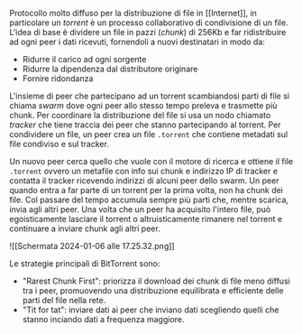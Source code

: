 Protocollo molto diffuso per la distribuzione di file in [[Internet]], in particolare un _torrent_ è un processo collaborativo di condivisione di un file.
L'idea di base è dividere un file in pazzi (_chunk_) di 256Kb e far ridistribuire ad ogni peer i dati ricevuti, fornendoli a nuovi destinatari in modo da:
- Ridurre il carico ad ogni sorgente
- Ridurre la dipendenza dal distributore originare
- Fornire ridondanza

L'insieme di peer che partecipano ad un torrent scambiandosi parti di file si chiama _swarm_ dove ogni peer allo stesso tempo preleva e trasmette più chunk.
Per coordinare la distribuzione del file si usa un nodo chiamato _tracker_ che tiene traccia dei peer che stanno partecipando al torrent. Per condividere un file, un peer crea un file `.torrent` che contiene metadati sul file condiviso e sul tracker.

Un nuovo peer cerca quello che vuole con il motore di ricerca e ottiene il file `.torrent` ovvero un metafile con info sui chunk e indirizzo IP di tracker e contatta il tracker ricevendo indirizzi di alcuni peer dello swarm.
Un peer quando entra a far parte di un torrent per la prima volta, non ha chunk dei file. Col passare del tempo accumula sempre più parti che, mentre scarica, invia agli altri peer. Una volta che un peer ha acquisito l'intero file, può egoisticamente lasciare il torrent o altruisticamente rimanere nel torrent e continuare a inviare chunk agli altri peer.

![[Schermata 2024-01-06 alle 17.25.32.png]]

Le strategie principali di BitTorrent sono:
- "Rarest Chunk First": priorizza il download dei chunk di file meno diffusi tra i peer, promuovendo una distribuzione equilibrata e efficiente delle parti del file nella rete.
- "Tit for tat": inviare dati ai peer che inviano dati scegliendo quelli che stanno inciando dati a frequenza maggiore.